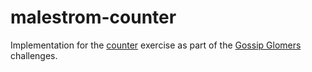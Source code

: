 # malestrom-counter

Implementation for the [counter](https://fly.io/dist-sys/4/) exercise as part of the [Gossip Glomers](https://fly.io/blog/gossip-glomers/) challenges.
